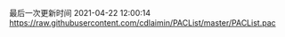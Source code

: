 最后一次更新时间 2021-04-22 12:00:14
https://raw.githubusercontent.com/cdlaimin/PACList/master/PACList.pac

